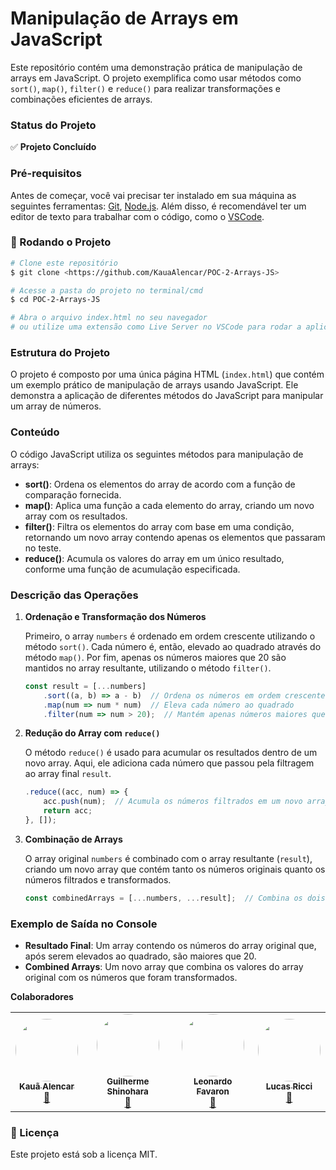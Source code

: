 # **Manipulação de Arrays em JavaScript**

Este repositório contém uma demonstração prática de manipulação de arrays em JavaScript. O projeto exemplifica como usar métodos como `sort()`, `map()`, `filter()` e `reduce()` para realizar transformações e combinações eficientes de arrays.

### **Status do Projeto**

✅ **Projeto Concluído**

### **Pré-requisitos**

Antes de começar, você vai precisar ter instalado em sua máquina as seguintes ferramentas:
[Git](https://git-scm.com/), [Node.js](https://nodejs.org/en/).
Além disso, é recomendável ter um editor de texto para trabalhar com o código, como o [VSCode](https://code.visualstudio.com/).

### **🎲 Rodando o Projeto**

```bash
# Clone este repositório
$ git clone <https://github.com/KauaAlencar/POC-2-Arrays-JS>

# Acesse a pasta do projeto no terminal/cmd
$ cd POC-2-Arrays-JS

# Abra o arquivo index.html no seu navegador
# ou utilize uma extensão como Live Server no VSCode para rodar a aplicação.

```

### **Estrutura do Projeto**

O projeto é composto por uma única página HTML (`index.html`) que contém um exemplo prático de manipulação de arrays usando JavaScript. Ele demonstra a aplicação de diferentes métodos do JavaScript para manipular um array de números.

### **Conteúdo**

O código JavaScript utiliza os seguintes métodos para manipulação de arrays:

- **sort()**: Ordena os elementos do array de acordo com a função de comparação fornecida.
- **map()**: Aplica uma função a cada elemento do array, criando um novo array com os resultados.
- **filter()**: Filtra os elementos do array com base em uma condição, retornando um novo array contendo apenas os elementos que passaram no teste.
- **reduce()**: Acumula os valores do array em um único resultado, conforme uma função de acumulação especificada.

### **Descrição das Operações**

1. **Ordenação e Transformação dos Números**
    
    Primeiro, o array `numbers` é ordenado em ordem crescente utilizando o método `sort()`. Cada número é, então, elevado ao quadrado através do método `map()`. Por fim, apenas os números maiores que 20 são mantidos no array resultante, utilizando o método `filter()`.
    
    ```jsx
    const result = [...numbers]
        .sort((a, b) => a - b)  // Ordena os números em ordem crescente
        .map(num => num * num)  // Eleva cada número ao quadrado
        .filter(num => num > 20);  // Mantém apenas números maiores que 20
    
    ```
    
2. **Redução do Array com `reduce()`**
    
    O método `reduce()` é usado para acumular os resultados dentro de um novo array. Aqui, ele adiciona cada número que passou pela filtragem ao array final `result`.
    
    ```jsx
    .reduce((acc, num) => {
        acc.push(num);  // Acumula os números filtrados em um novo array
        return acc;
    }, []);
    
    ```
    
3. **Combinação de Arrays**
    
    O array original `numbers` é combinado com o array resultante (`result`), criando um novo array que contém tanto os números originais quanto os números filtrados e transformados.
    
    ```jsx
    const combinedArrays = [...numbers, ...result];  // Combina os dois arrays
    
    ```
    

### **Exemplo de Saída no Console**

- **Resultado Final**: Um array contendo os números do array original que, após serem elevados ao quadrado, são maiores que 20.
- **Combined Arrays**: Um novo array que combina os valores do array original com os números que foram transformados.

**Colaboradores**
     <table>
  <tr>
    <td align="center"><a href="https://github.com/KauaAlencar"><img style="border-radius: 50%;" src="https://avatars.githubusercontent.com/u/172075258?v=4" width="100px;" alt=""/><br /><sub><b>Kauã Alencar</b></sub></a><br /><a href="(https://www.linkedin.com/in/kau%C3%A3-alencar-b15119215/)" title="Linkedin">🚀</a></td>
   <td align="center"><a href="https://github.com/GuilhermeShinohara"><img style="border-radius: 50%;" src="https://avatars.githubusercontent.com/u/180458966?v=4" width="100px;" alt=""/><br /><sub><b>Guilherme Shinohara</b></sub></a><br /><a href="https://github.com/GuilhermeShinohara" title="Linkedin">🚀</a></td>
   <td align="center"><a href="https://github.com/LeoFavaron"><img style="border-radius: 50%;" src="https://avatars.githubusercontent.com/u/179886009?v=4" width="100px;" alt=""/><br /><sub><b>Leonardo Favaron</b></sub></a><br /><a href="https://github.com/LeoFavaron" title="Linkedin">🚀</a></td>
   <td align="center"><a href="https://github.com/lucas-ricci-pathbit"><img style="border-radius: 50%;" src="https://avatars.githubusercontent.com/u/174811028?v=4" width="100px;" alt=""/><br /><sub><b>Lucas Ricci</b></sub></a><br /><a href="https://github.com/lucas-ricci-pathbit" title="Linkedin">🚀</a></td>
    
  </tr>
</table>

### **📝 Licença**

Este projeto está sob a licença MIT. 
